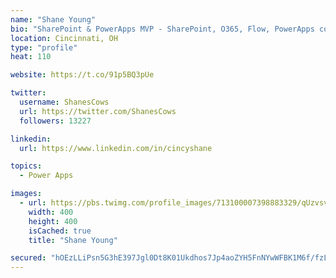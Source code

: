 ```yaml
---
name: "Shane Young"
bio: "SharePoint & PowerApps MVP - SharePoint, O365, Flow, PowerApps consulting? @PowerApps911 | Pure Snark? You found it."
location: Cincinnati, OH
type: "profile"
heat: 110

website: https://t.co/91p5BQ3pUe

twitter:
  username: ShanesCows
  url: https://twitter.com/ShanesCows
  followers: 13227

linkedin:
  url: https://www.linkedin.com/in/cincyshane

topics:
  - Power Apps

images:
  - url: https://pbs.twimg.com/profile_images/713100007398883329/qUzvsvQ3_400x400.jpg
    width: 400
    height: 400
    isCached: true
    title: "Shane Young"

secured: "hOEzLLiPsn5G3hE397Jgl0Dt8K01Ukdhos7Jp4aoZYH5FnNYwWFBK1M6f/fzL5haK0Nq/NFEdG/M/i20rHhNih4tNakE6svbkz3KsGZ++2TN1d6gQz9bm3ppoSlpoV0ZIjG9vVDXGHFh9/4RBL0O1xRM847RfcSx6TYCTFd1zs7WxwDSl/h2kcaN3UYNeMCVZbgHwFYLnWN5yb1b8QvN0wF1ugrvd8vUNbAPlsb97XOMDkhH7obJvlP7HxCj9QM5LS3kJl4p4ZjtW3KmKGjtmiYv8TIK8aITfuFD50EhEnk0WjmxvDSS7J854YFlfkdx0YGe+7f6YYL69Xe4qoZJcoxSZGg5N/iiWeXT1hPhOQK8MFvfT8nfNmr/+tx+DXTYwm8+vEIWin/CC/zpPX+QAOyAH4ICj0O1rtQVbg1HSb4=;BM19IRgS7IUtWVM79LNcPw=="
---
```


